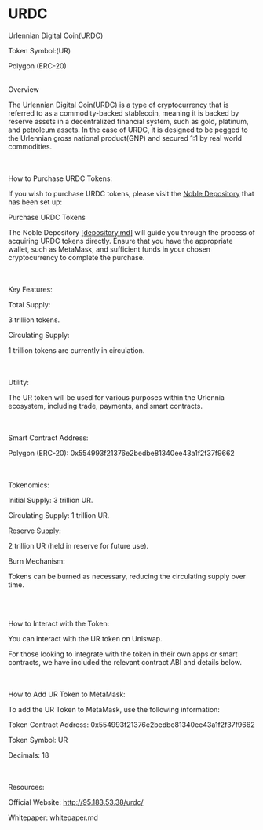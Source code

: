 # URDC
Urlennian Digital Coin(URDC)

Token Symbol:(UR) 

Polygon (ERC-20)

<br>
Overview

The Urlennian Digital Coin(URDC) is a type of cryptocurrency that is referred to as a commodity-backed stablecoin, meaning it is backed by reserve assets in a decentralized financial system, such as gold, platinum, and petroleum assets. In the case of URDC, it is designed to be pegged to the Urlennian gross national product(GNP) and secured 1:1 by real world commodities.

<br><br>
How to Purchase URDC Tokens:

If you wish to purchase URDC tokens, please visit the <a href="http://95.183.53.38/noble-depository/">Noble Depository</a> that has been set up:

Purchase URDC Tokens

The Noble Depository <a href="depository.md">[depository.md]</a> will guide you through the process of acquiring URDC tokens directly. Ensure that you have the appropriate wallet, such as MetaMask, and sufficient funds in your chosen cryptocurrency to complete the purchase.



<br><br>
Key Features:

Total Supply: 

3 trillion tokens.

Circulating Supply: 

1 trillion tokens are currently in circulation.

<br><br>
Utility: 

The UR token will be used for various purposes within the Urlennia ecosystem, including trade, payments, and smart contracts.

<br><br>
Smart Contract Address:

Polygon (ERC-20): 0x554993f21376e2bedbe81340ee43a1f2f37f9662

<br><br>
Tokenomics:

Initial Supply: 
3 trillion UR.

Circulating Supply: 
1 trillion UR.

Reserve Supply: 

2 trillion UR (held in reserve for future use).


Burn Mechanism: 

Tokens can be burned as necessary, reducing the circulating supply over time.

<br><br>

How to Interact with the Token:

You can interact with the UR token on Uniswap.


For those looking to integrate with the token in their own apps or smart contracts, we have included the relevant contract ABI and details below.

<br><br>
How to Add UR Token to MetaMask:


To add the UR Token to MetaMask, use the following information:

Token Contract Address: 0x554993f21376e2bedbe81340ee43a1f2f37f9662

Token Symbol: UR

Decimals: 18

<br><br>
Resources:

Official Website:  http://95.183.53.38/urdc/

Whitepaper:  whitepaper.md
